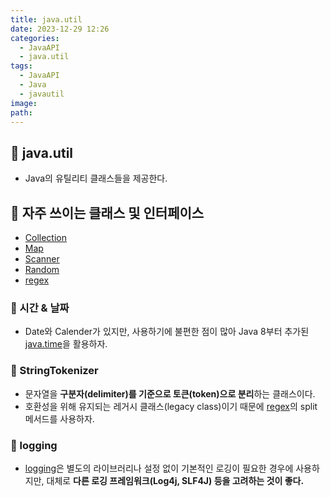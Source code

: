 ```yaml
---
title: java.util
date: 2023-12-29 12:26
categories:
  - JavaAPI
  - java.util
tags:
  - JavaAPI
  - Java
  - javautil
image: 
path:
---
```


## 🌈 java.util
+ Java의 유틸리티 클래스들을 제공한다.

## 🌈 자주 쓰이는 클래스 및 인터페이스
+ [Collection](https://sonjh919.github.io/posts/Collection)
+ [Map](https://sonjh919.github.io/posts/Map)
+ [Scanner](https://sonjh919.github.io/posts/Scanner)
+ [Random](https://sonjh919.github.io/posts/Random)
+ [regex](https://sonjh919.github.io/posts/regex)

### 📌 시간 & 날짜
+ Date와 Calender가 있지만, 사용하기에 불편한 점이 많아 Java 8부터 추가된 [java.time](https://sonjh919.github.io/posts/java.time)을 활용하자.


### 📌 StringTokenizer
+ 문자열을 **구분자(delimiter)를 기준으로 토큰(token)으로 분리**하는 클래스이다.
+ 호환성을 위해 유지되는 레거시 클래스(legacy class)이기 때문에 [regex](https://sonjh919.github.io/posts/regex)의 split 메서드를 사용하자.


### 📌 logging
+ [logging](https://sonjh919.github.io/posts/logging)은 별도의 라이브러리나 설정 없이 기본적인 로깅이 필요한 경우에 사용하지만, 대체로 **다른 로깅 프레임워크(Log4j, SLF4J) 등을 고려하는 것이 좋다.**